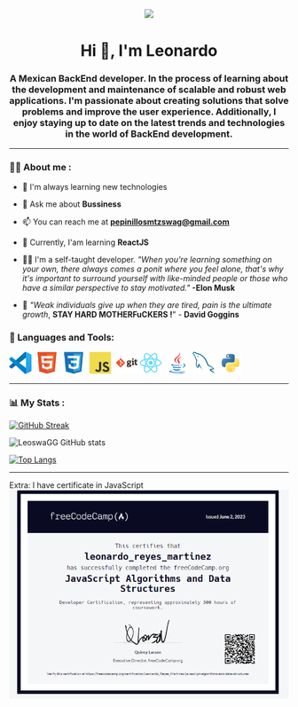 <div id="header" align="center">
    <img src="https://media4.giphy.com/media/goiauJeRxagM/giphy.gif?cid=ecf05e47apwpq5xqtr3pb31i13ydi3lfn86vnfg06r82uq3j&rid=giphy.gif&ct=g" width="500" />
    <h1 align="center">Hi 👋, I'm Leonardo</h1>
    <h3 align="center">A Mexican BackEnd developer. In the process of learning about the development and maintenance of scalable and robust web applications. I'm passionate about creating solutions that solve problems and improve the user experience. Additionally, I enjoy staying up to date on the latest trends and technologies in the world of BackEnd development.</h3>
</div>

---

### 👨‍💻 About me :

- 📝 I'm always learning new technologies

- 💬 Ask me about **Bussiness**

- 📫 You can reach me at **pepinillosmtzswag@gmail.com**

- 🌱 Currently, I'am learning **ReactJS**

-  🧑‍💻 I'm a self-taught developer. *"When you're learning something on your own, there always comes a ponit where you feel alone, that's why it's important to surround yourself with like-minded people or those who have a similar perspective to stay motivated."* **-Elon Musk**
-  🫵 *"Weak individuals give up when they are tired, pain is the ultimate growth*, **STAY HARD MOTHERFuCKERS !**" - **David Goggins**
  
<div align="left">
    <h3>🔨 Languages and Tools:</h3>
    <div>
        <img src="https://raw.githubusercontent.com/devicons/devicon/1119b9f84c0290e0f0b38982099a2bd027a48bf1/icons/vscode/vscode-original.svg"  title="VsCode" alt="VsCode" width="40" height="40"/>&nbsp;
               <img src="https://raw.githubusercontent.com/devicons/devicon/1119b9f84c0290e0f0b38982099a2bd027a48bf1/icons/html5/html5-original.svg" title="HTML5" alt="HTML" width="40" height="40"/>&nbsp;
                <img src="https://raw.githubusercontent.com/devicons/devicon/1119b9f84c0290e0f0b38982099a2bd027a48bf1/icons/css3/css3-original.svg" title="CSS" alt="CSS" width="40" height="40"/>&nbsp;
        <img src="https://raw.githubusercontent.com/devicons/devicon/1119b9f84c0290e0f0b38982099a2bd027a48bf1/icons/javascript/javascript-original.svg" title="JavaScript" alt="JavaScript" width="40" height="40"/>&nbsp;
        <img src="https://raw.githubusercontent.com/devicons/devicon/1119b9f84c0290e0f0b38982099a2bd027a48bf1/icons/git/git-original-wordmark.svg" title="Git" **alt="Git" width="40" height="40"/>
        <img src="https://raw.githubusercontent.com/devicons/devicon/1119b9f84c0290e0f0b38982099a2bd027a48bf1/icons/react/react-original.svg" title="ReactJS" alt="ReactJS" width="40" height="40"/>&nbsp;
        <img src="https://raw.githubusercontent.com/devicons/devicon/1119b9f84c0290e0f0b38982099a2bd027a48bf1/icons/java/java-original.svg" title="Java" alt="Java" width="40" height="40"/>&nbsp;
        <img src="https://raw.githubusercontent.com/devicons/devicon/1119b9f84c0290e0f0b38982099a2bd027a48bf1/icons/mysql/mysql-original.svg" title="Mysql" alt="Mysql" width="40" height="40"/>&nbsp;
        <img src="https://raw.githubusercontent.com/devicons/devicon/1119b9f84c0290e0f0b38982099a2bd027a48bf1/icons/python/python-original.svg" title="Mysql" alt="Mysql" width="40" height="40"/>&nbsp;
      </div>
</div>

---

### 📊 My Stats :

[![GitHub Streak](https://github-readme-streak-stats.herokuapp.com?user=LeoswaGG&theme=one-dark-pro&hide_border=verdadero&border_radius=5&locale=es&date_format=M%20j%5B%2C%20Y%5D)](https://git.io/streak-stats)

![LeoswaGG GitHub stats](https://github-readme-stats.vercel.app/api?username=LeoswaGG&theme=blue-green&show_icons=true)

[![Top Langs](https://github-readme-stats.vercel.app/api/top-langs/?username=LeoswaGG)](https://github.com/anuraghazra/github-readme-stats)

---

Extra:
I have certificate in JavaScript
<img src ="certificado_js.png" align="center">
